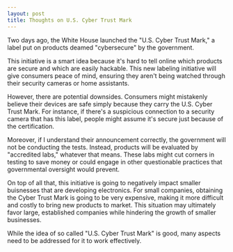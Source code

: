 ```yaml
---
layout: post
title: Thoughts on U.S. Cyber Trust Mark
---
```


Two days ago, the White House launched the "U.S. Cyber Trust Mark," a label put on products deamed "cybersecure" by the government. 

This initiative is a smart idea because it's hard to tell online which products are secure and which are easily hackable. This new labeling initiative will give consumers peace of mind, ensuring they aren't being watched through their security cameras or home assistants.

However, there are potential downsides. Consumers might mistakenly believe their devices are safe simply because they carry the U.S. Cyber Trust Mark. For instance, if there's a suspicious connection to a security camera that has this label, people might assume it's secure just because of the certification.

Moreover, if I understand their announcement correctly, the government will not be conducting the tests. Instead, products will be evaluated by "accredited labs," whatever that means. These labs might cut corners in testing to save money or could engage in other questionable practices that governmental oversight would prevent.

On top of all that, this initiative is going to negatively impact smaller buisnesses that are developing electronics. For small companies, obtaining the Cyber Trust Mark is going to be very expensive, making it more difficult and costly to bring new products to market. This situation may ultimately favor large, established companies while hindering the growth of smaller businesses.

While the idea of so called "U.S. Cyber Trust Mark" is good, many aspects need to be addressed for it to work effectively.
